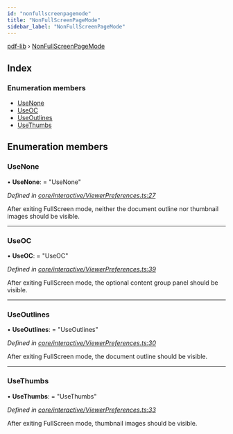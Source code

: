 ```yaml
---
id: "nonfullscreenpagemode"
title: "NonFullScreenPageMode"
sidebar_label: "NonFullScreenPageMode"
---
```


[pdf-lib](../index.md) › [NonFullScreenPageMode](nonfullscreenpagemode.md)

## Index

### Enumeration members

* [UseNone](nonfullscreenpagemode.md#usenone)
* [UseOC](nonfullscreenpagemode.md#useoc)
* [UseOutlines](nonfullscreenpagemode.md#useoutlines)
* [UseThumbs](nonfullscreenpagemode.md#usethumbs)

## Enumeration members

###  UseNone

• **UseNone**: = "UseNone"

*Defined in [core/interactive/ViewerPreferences.ts:27](https://github.com/Hopding/pdf-lib/blob/e10290a/src/core/interactive/ViewerPreferences.ts#L27)*

After exiting FullScreen mode, neither the document outline nor thumbnail
images should be visible.

___

###  UseOC

• **UseOC**: = "UseOC"

*Defined in [core/interactive/ViewerPreferences.ts:39](https://github.com/Hopding/pdf-lib/blob/e10290a/src/core/interactive/ViewerPreferences.ts#L39)*

After exiting FullScreen mode, the optional content group panel should be
visible.

___

###  UseOutlines

• **UseOutlines**: = "UseOutlines"

*Defined in [core/interactive/ViewerPreferences.ts:30](https://github.com/Hopding/pdf-lib/blob/e10290a/src/core/interactive/ViewerPreferences.ts#L30)*

After exiting FullScreen mode, the document outline should be visible.

___

###  UseThumbs

• **UseThumbs**: = "UseThumbs"

*Defined in [core/interactive/ViewerPreferences.ts:33](https://github.com/Hopding/pdf-lib/blob/e10290a/src/core/interactive/ViewerPreferences.ts#L33)*

After exiting FullScreen mode, thumbnail images should be visible.
